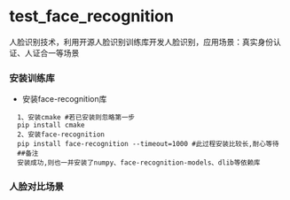 # test_face_recognition
人脸识别技术，利用开源人脸识别训练库开发人脸识别，应用场景：真实身份认证、人证合一等场景
### 安装训练库
* 安装face-recognition库
```
  1、安装cmake #若已安装则忽略第一步
  pip install cmake
  2、安装face-recognition
  pip install face-recognition --timeout=1000 #此过程安装比较长,耐心等待
  ##备注
  安装成功,则也一并安装了numpy、face-recognition-models、dlib等依赖库
```
### 人脸对比场景
